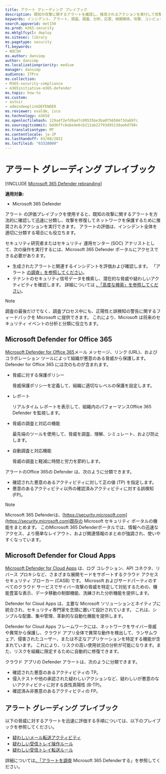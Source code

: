 ```yaml
---
title: アラート グレーディング プレイブック
description: 既知の攻撃に関するアラートを確認し、推奨されるアクションを実行して攻撃を修復し、ネットワークを保護します。
keywords: インシデント、アラート、調査、調査、分析、応答、相関関係、攻撃、コンピューター、デバイス、ユーザー、ID、ID、メールボックス、電子メール、365、microsoft、m365
search.appverid: met150
ms.prod: m365-security
ms.mktglfcycl: deploy
ms.sitesec: library
ms.pagetype: security
f1.keywords:
- NOCSH
ms.author: dansimp
author: dansimp
ms.localizationpriority: medium
manager: dansimp
audience: ITPro
ms.collection:
- M365-security-compliance
- m365initiative-m365-defender
ms.topic: how-to
ms.custom:
- autoir
- admindeeplinkDEFENDER
ms.reviewer: evaldm, isco
ms.technology: m365d
ms.openlocfilehash: 129a4f2efd9a47c09535be3ba0f56504f3da697c
ms.sourcegitcommit: bdd6ffc6ebe4e6cb212ab22793d9513dae6d798c
ms.translationtype: MT
ms.contentlocale: ja-JP
ms.lasthandoff: 03/08/2022
ms.locfileid: "63328009"
---
```

# <a name="alert-grading-playbooks"></a>アラート グレーディング プレイブック

[!INCLUDE [Microsoft 365 Defender rebranding](../includes/microsoft-defender.md)]

**適用対象:**
- Microsoft 365 Defender

アラート の評価プレイブックを使用すると、既知の攻撃に関するアラートを方法的に確認して迅速に分類し、攻撃を修復してネットワークを保護するために推奨されるアクションを実行できます。 アラートの評価は、インシデント全体を適切に分類する場合にも役立ちます。

セキュリティ研究者またはセキュリティ 運用センター (SOC) アナリストとして、次の操作を実行するには、Microsoft 365 Defender ポータルにアクセスできる必要があります。

- 生成されたアラートと関連するインシデントを評価および確認します。 「アラート [の調査」を参照してください](investigate-alerts.md)。
- テナントのセキュリティ信号データを検索し、潜在的な脅威や疑わしいアクティビティを確認します。 詳細については [、「高度な検索」を参照してください](advanced-hunting-overview.md)。

>[!Note]
>調査の最後だけでなく、調査プロセス中にも、正陽性と誤検知の警告に関するフィードバックを Microsoft に提供できます。 これにより、Microsoft は将来のセキュリティ イベントの分析と分類に役立ちます。
>

## <a name="microsoft-defender-for-office-365"></a>Microsoft Defender for Office 365

[Microsoft Defender for Office 365](/microsoft-365/security/office-365-security/defender-for-office-365)メール メッセージ、リンク (URL)、およびコラボレーション ツールによって組織が悪意のある脅威から保護します。 Defender for Office 365 には次のものが含まれます。

- 脅威に対する保護ポリシー

   脅威保護ポリシーを定義して、組織に適切なレベルの保護を設定します。

- レポート

  リアルタイム レポートを表示して、組織内のパフォーマンスOffice 365 Defender を監視します。

- 脅威の調査と対応の機能

  最先端のツールを使用して、脅威を調査、理解、シミュレート、および防止します。

- 自動調査と対応機能

  脅威の調査と軽減に時間と労力を節約します。

アラートのOffice 365の Defender は、次のように分類できます。 

- 確認された悪意のあるアクティビティに対して正の値 (TP) を指定します。 
- 悪意のあるアクティビティ以外の確認済みアクティビティに対する誤検知 (FP)。

>[!Note]
>Microsoft 365 Defenderは、[https://security.microsoft.com](https://security.microsoft.com)既存の Microsoft セキュリティ ポータルの機能をまとめます。 このMicrosoft 365 Defenderポータルでは、情報への迅速なアクセス、より簡単なレイアウト、および関連情報のまとめが強調され、使いやすくなっています。
>

## <a name="microsoft-defender-for-cloud-apps"></a>Microsoft Defender for Cloud Apps

[Microsoft Defender for Cloud Apps](/defender-cloud-apps) は、ログ コレクション、API コネクタ、リバース プロキシなど、さまざまな展開モードをサポートするクラウド アクセス セキュリティ ブローカー (CASB) です。 Microsoft およびサードパーティのすべてのクラウド サービスでサイバー攻撃の脅威を特定して対処するための、機能豊富な表示、データ移動の制御機能、洗練された分析機能を提供します。

Defender for Cloud Apps は、主要な Microsoft ソリューションとネイティブに統合され、セキュリティ専門家を念頭に置いて設計されています。 これは、シンプルな配置、集中管理、革新的な自動化機能を提供します。

Defender for Cloud Apps フレームワークには、ネットワークをサイバー脅威や異常から保護し、クラウド アプリ全体で異常な動作を検出して、ランサムウェア、侵害されたユーザー、または不正なアプリケーションを特定する機能が含まれています。 これにより、リスクの高い使用状況の分析が可能になります。また、リスクを組織に限定するために自動的に修復できます。

クラウド アプリの Defender アラートは、次のように分類できます。 

- 確認された悪意のあるアクティビティの TP。 
- 侵入テストや他の承認された疑わしいアクションなど、疑わしいが悪意のないアクティビティに対する良性真陽性 (B-TP)。 
- 確認済み非悪意のあるアクティビティの FP。

## <a name="alert-grading-playbooks"></a>アラート グレーディング プレイブック

以下の脅威に対するアラートを迅速に評価する手順については、以下のプレイブックを参照してください。

- [疑わしいメール転送アクティビティ](alert-grading-playbook-email-forwarding.md)
- [疑わしい受信トレイ操作ルール](alert-grading-playbook-inbox-manipulation-rules.md)
- [疑わしい受信トレイ転送ルール](alert-grading-playbook-inbox-forwarding-rules.md)

詳細については[、「アラートを調査](investigate-alerts.md) Microsoft 365 Defenderする」を参照してください。
